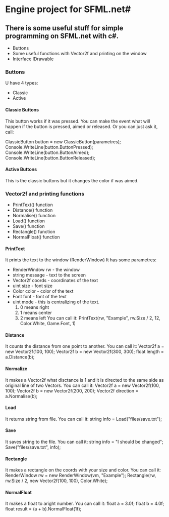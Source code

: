 # Engine project for SFML.net#

## There is some useful stuff for simple programming on SFML.net with c\#. ##

+ Buttons
+ Some useful functions with Vector2f and printing on the window
+ Interface IDrawable

### Buttons ###
U have 4 types:
+ Classic
+ Active

#### Classic Buttons ####

This button works if it was pressed. You can make the event what will happen if the button is pressed, aimed or released.
Or you can just ask it, call:

  ClassicButton button = new ClassicButton(parametres);
  Console.WriteLine(button.ButtonPressed);
  Console.WriteLine(button.ButtonAimed);
  Console.WriteLine(button.ButtonReleased);

#### Active Buttons ####

This is the classic buttons but it changes the color if was aimed.


### Vector2f and printing functions ###

+ PrintText() function
+ Distance() function
+ Normalise() function
+ Load() function
+ Save() function
+ Rectangle() function
+ NormalFloat() function

#### PrintText ####

It prints the text to the window (RenderWindow)
It has some parametres:
+ RenderWindow rw - the window
+ string message - text to the screen
+ Vector2f coords - coordinates of the text
+ uint size - font size
+ Color color - color of the text
+ Font font - font of the text
+ uint mode - this is centralizing of the text.
  1. 0 means right
  2. 1 means center
  3. 2 means left
You can call it:
PrintText(rw, "Example", rw.Size / 2, 12, Color.White, Game.Font, 1)

#### Distance ####
It counts the distance from one point to another.
You can call it:
Vector2f a = new Vector2f(100, 100);
Vector2f b = new Vector2f(300, 300);
float length = a.Distance(b);

#### Normalize ####
It makes a Vector2f what disctance is 1 and it is directed to the same side as original line of two Vectors.
You can call it:
Vector2f a = new Vector2f(100, 100);
Vector2f b = new Vector2f(200, 200);
Vector2f direction = a.Normalise(b);

#### Load ####
It returns string from file.
You can call it:
string info = Load("files/save.txt");

#### Save ####
It saves string to the file.
You can call it:
string info = "I should be changed";
Save("files/save.txt", info);

#### Rectangle ####
It makes a rectangle on the coords with your size and color.
You can call it:
RenderWindow rw = new RenderWindow(vm, "Example");
Rectangle(rw, rw.Size / 2, new Vector2f(100, 100), Color.White);

#### NormalFloat ####
It makes a float to aright number.
You can call it:
float a = 3.0f;
float b = 4.0f;
float result = (a + b).NormalFloat(1f);